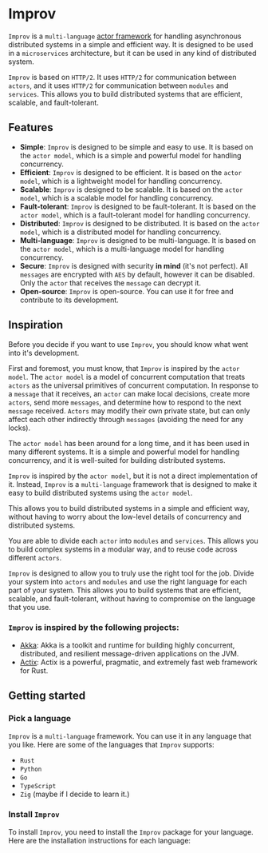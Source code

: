 # Improv
`Improv` is a `multi-language` [actor framework](https://en.wikipedia.org/wiki/Actor_model) for handling asynchronous distributed systems in a simple and efficient way. It is designed to be used in a `microservices` architecture, but it can be used in any kind of distributed system.

`Improv` is based on `HTTP/2`. It uses `HTTP/2` for communication between `actors`, and it uses `HTTP/2` for communication between `modules` and `services`. This allows you to build distributed systems that are efficient, scalable, and fault-tolerant.


## Features

- **Simple**: `Improv` is designed to be simple and easy to use. It is based on the `actor model`, which is a simple and powerful model for handling concurrency.
- **Efficient**: `Improv` is designed to be efficient. It is based on the `actor model`, which is a lightweight model for handling concurrency.
- **Scalable**: `Improv` is designed to be scalable. It is based on the `actor model`, which is a scalable model for handling concurrency.
- **Fault-tolerant**: `Improv` is designed to be fault-tolerant. It is based on the `actor model`, which is a fault-tolerant model for handling concurrency.
- **Distributed**: `Improv` is designed to be distributed. It is based on the `actor model`, which is a distributed model for handling concurrency.
- **Multi-language**: `Improv` is designed to be multi-language. It is based on the `actor model`, which is a multi-language model for handling concurrency.
- **Secure**: `Improv` is designed with security **in mind** (it's not perfect). All `messages` are encrypted with `AES` by default, however it can be disabled. Only the `actor` that receives the `message` can decrypt it.
- **Open-source**: `Improv` is open-source. You can use it for free and contribute to its development.


## Inspiration
Before you decide if you want to use `Improv`, you should know what went into it's development.

First and foremost, you must know, that `Improv` is inspired by the `actor model`. The `actor model` is a model of concurrent computation that treats `actors` as the universal primitives of concurrent computation. In response to a `message` that it receives, an `actor` can make local decisions, create more `actors`, send more `messages`, and determine how to respond to the next `message` received. `Actors` may modify their own private state, but can only affect each other indirectly through `messages` (avoiding the need for any locks).

The `actor model` has been around for a long time, and it has been used in many different systems. It is a simple and powerful model for handling concurrency, and it is well-suited for building distributed systems.

`Improv` is inspired by the `actor model`, but it is not a direct implementation of it. Instead, `Improv` is a `multi-language` framework that is designed to make it easy to build distributed systems using the `actor model`.

This allows you to build distributed systems in a simple and efficient way, without having to worry about the low-level details of concurrency and distributed systems.

You are able to divide each `actor` into `modules` and `services`. This allows you to build complex systems in a modular way, and to reuse code across different `actors`. 

`Improv` is designed to allow you to truly use the right tool for the job. Divide your system into `actors` and `modules` and use the right language for each part of your system. This allows you to build systems that are efficient, scalable, and fault-tolerant, without having to compromise on the language that you use.



### `Improv` is inspired by the following projects:
- [Akka](https://akka.io/): Akka is a toolkit and runtime for building highly concurrent, distributed, and resilient message-driven applications on the JVM.
- [Actix](https://actix.rs/): Actix is a powerful, pragmatic, and extremely fast web framework for Rust.


## Getting started

### Pick a language
`Improv` is a `multi-language` framework. You can use it in any language that you like. Here are some of the languages that `Improv` supports:

- `Rust`
- `Python`
- `Go`
- `TypeScript`
- `Zig` (maybe if I decide to learn it.)

### Install `Improv`
To install `Improv`, you need to install the `Improv` package for your language. Here are the installation instructions for each language:

